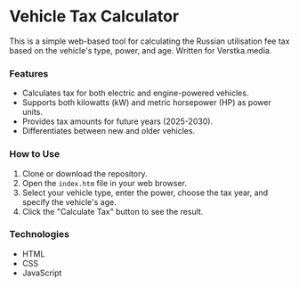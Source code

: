 # Vehicle Tax Calculator

This is a simple web-based tool for calculating the Russian utilisation fee tax based on the vehicle's type, power, and age. Written for Verstka.media.

### Features
- Calculates tax for both electric and engine-powered vehicles.
- Supports both kilowatts (kW) and metric horsepower (HP) as power units.
- Provides tax amounts for future years (2025-2030).
- Differentiates between new and older vehicles.

### How to Use
1. Clone or download the repository.
2. Open the `index.htm` file in your web browser.
3. Select your vehicle type, enter the power, choose the tax year, and specify the vehicle's age.
4. Click the "Calculate Tax" button to see the result.

### Technologies
- HTML
- CSS
- JavaScript